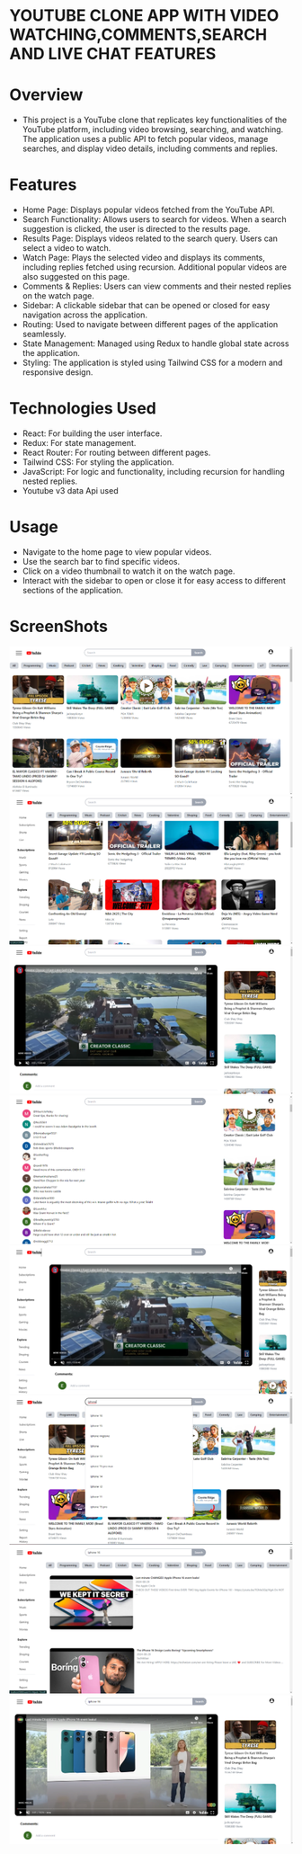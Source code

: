 # YOUTUBE CLONE APP WITH VIDEO WATCHING,COMMENTS,SEARCH AND LIVE CHAT FEATURES

# Overview

- This project is a YouTube clone that replicates key functionalities of the YouTube platform, including video browsing, searching, and watching. The application uses a public API to fetch popular videos, manage searches, and display video details, including comments and replies.

# Features

- Home Page: Displays popular videos fetched from the YouTube API.
- Search Functionality: Allows users to search for videos. When a search suggestion is clicked, the user is directed to the results page.
- Results Page: Displays videos related to the search query. Users can select a video to watch.
- Watch Page: Plays the selected video and displays its comments, including replies fetched using recursion. Additional popular videos are also suggested on this page.
- Comments & Replies: Users can view comments and their nested replies on the watch page.
- Sidebar: A clickable sidebar that can be opened or closed for easy navigation across the application.
- Routing: Used to navigate between different pages of the application seamlessly.
- State Management: Managed using Redux to handle global state across the application.
- Styling: The application is styled using Tailwind CSS for a modern and responsive design.

# Technologies Used

- React: For building the user interface.
- Redux: For state management.
- React Router: For routing between different pages.
- Tailwind CSS: For styling the application.
- JavaScript: For logic and functionality, including recursion for handling nested replies.
- Youtube v3 data Api used

# Usage

- Navigate to the home page to view popular videos.
- Use the search bar to find specific videos.
- Click on a video thumbnail to watch it on the watch page.
- Interact with the sidebar to open or close it for easy access to different sections of the application.

# ScreenShots

![Homepage](./images/Screenshot%202024-08-30%20105524.png)
![Homepage with sidebar](./images/Screenshot%202024-08-30%20105558.png)
![WatchPage](./images/Screenshot%202024-08-30%20105636.png)
![Comments](./images/Screenshot%202024-08-30%20105656.png)
![Watchpage SideBar](./images/Screenshot%202024-08-30%20105711.png)
![Search Recommandations](./images/Screenshot%202024-08-30%20105737.png)
![Search Results](./images/Screenshot%202024-08-30%20105831.png)
![Searched item To watch Page](./images/Screenshot%202024-08-30%20105849.png)
